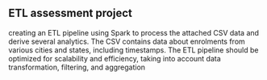 
## ETL assessment project 
creating an ETL pipeline using Spark to process the attached CSV
data and derive several analytics. The CSV contains data about enrolments from various
cities and states, including timestamps. The ETL pipeline should be optimized for
scalability and efficiency, taking into account data transformation, filtering, and
aggregation
